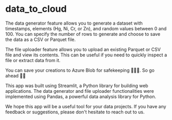 # data_to_cloud
The data generator feature allows you to generate a dataset with timestamps, elements (Hg, Ni, Cr, or Zn), and random values between 0 and 100. You can specify the number of rows to generate and choose to save the data as a CSV or Parquet file.

The file uploader feature allows you to upload an existing Parquet or CSV file and view its contents. This can be useful if you need to quickly inspect a file or extract data from it.

You can save your creations to Azure Blob for safekeeping 🚀👨‍💻. So go ahead 🙌😎

This app was built using Streamlit, a Python library for building web applications. The data generator and file uploader functionalities were implemented using Pandas, a powerful data analysis library for Python.

We hope this app will be a useful tool for your data projects. If you have any feedback or suggestions, please don't hesitate to reach out to us.
